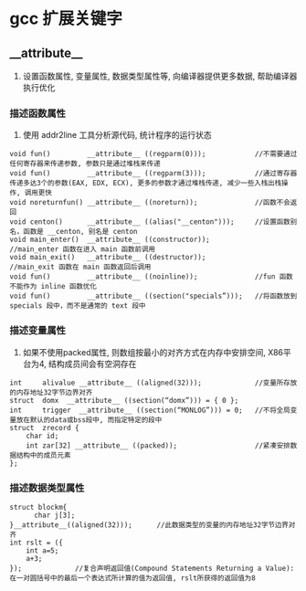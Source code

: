 # gcc 扩展关键字

## \_\_attribute\_\_

1. 设置函数属性, 变量属性, 数据类型属性等, 向编译器提供更多数据, 帮助编译器执行优化

### 描述函数属性

1. 使用 addr2line 工具分析源代码, 统计程序的运行状态

```
void fun()         __attribute__ ((regparm(0)));			//不需要通过任何寄存器来传递参数, 参数只是通过堆栈来传递
void fun()         __attribute__ ((regparm(3)));			//通过寄存器传递多达3个的参数(EAX, EDX, ECX), 更多的参数才通过堆栈传递, 减少一些入栈出栈操作, 调用更快
void noreturnfun() __attribute__ ((noreturn));				//函数不会返回
void centon()      __attribute__ ((alias("__centon")));		//设置函数别名，函数是 __centon, 别名是 centon
void main_enter()  __attribute__ ((constructor));			//main_enter 函数在进入 main 函数前调用
void main_exit()   __attribute__ ((destructor));			//main_exit 函数在 main 函数返回后调用
void fun()         __attribute__ ((noinline));				//fun 函数不能作为 inline 函数优化
void fun()         __attribute__ ((section("specials”)));	//将函数放到 specials 段中，而不是通常的 text 段中
```

### 描述变量属性

1. 如果不使用packed属性, 则数组按最小的对齐方式在内存中安排空间, X86平台为4, 结构成员间会有空洞存在

```
int		alivalue __attribute__ ((aligned(32)));				//变量所存放的内存地址32字节边界对齐
struct	domx  __attribute__ ((section(“domx”))) = { 0 };
int		trigger  __attribute__ ((section(“MONLOG”))) = 0;	//不将全局变量放在默认的data或bss段中, 而指定特定的段中
struct	zrecord {
	char id;
	int zar[32] __attribute__ ((packed));					//紧凑安排数据结构中的成员元素
};
```

### 描述数据类型属性

```
struct blockm{
      char j[3];
}__attribute__((aligned(32)));		//此数据类型的变量的内存地址32字节边界对齐
int rslt = ({
    int a=5;
    a+3;
});				//复合声明返回值(Compound Statements Returning a Value):在一对圆括号中的最后一个表达式所计算的值为返回值, rslt所获得的返回值为8
```
